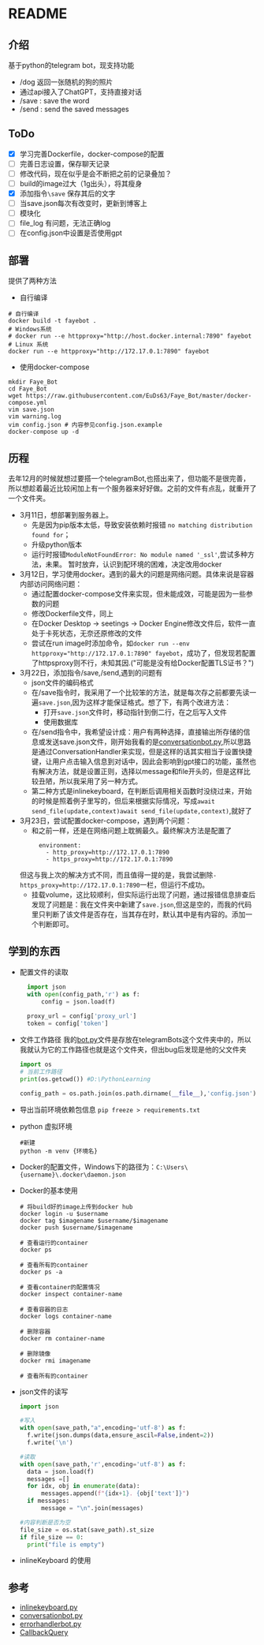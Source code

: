 # README

## 介绍
基于python的telegram bot，现支持功能
- /dog 返回一张随机的狗的照片
- 通过api接入了ChatGPT，支持直接对话
- /save : save the word
- /send : send the saved messages

## ToDo
- [x] 学习完善Dockerfile，docker-compose的配置
- [ ] 完善日志设置，保存聊天记录 
- [ ] 修改代码，现在似乎是会不断把之前的记录叠加？
- [ ] build的image过大（1g出头），将其瘦身
- [x] 添加指令`\save` 保存其后的文字
- [ ] 当save.json每次有改变时，更新到博客上
- [ ] 模块化
- [ ] file_log 有问题，无法正确log
- [ ] 在config.json中设置是否使用gpt

## 部署
提供了两种方法

- 自行编译
```
# 自行编译
docker build -t fayebot .
# Windows系统
# docker run --e httpproxy="http://host.docker.internal:7890" fayebot 
# Linux 系统
docker run --e httpproxy="http://172.17.0.1:7890" fayebot
```

- 使用docker-compose
```
mkdir Faye_Bot
cd Faye_Bot
wget https://raw.githubusercontent.com/EuDs63/Faye_Bot/master/docker-compose.yml
vim save.json
vim warning.log
vim config.json # 内容参见config.json.example
docker-compose up -d
```
## 历程
去年12月的时候就想过要搭一个telegramBot,也搭出来了，但功能不是很完善，所以想趁着最近比较闲加上有一个服务器来好好做。之前的文件有点乱，就重开了一个文件夹。

- 3月11日，想部署到服务器上。
  - 先是因为pip版本太低，导致安装依赖时报错 `no matching distribution found for`；
  - 升级python版本
  - 运行时报错`ModuleNotFoundError: No module named '_ssl'`,尝试多种方法，未果。
  暂时放弃，认识到配环境的困难，决定改用docker
- 3月12日，学习使用docker。遇到的最大的问题是网络问题。具体来说是容器内部访问网络问题：
  - 通过配置docker-compose文件来实现，但未能成效，可能是因为一些参数的问题
  - 修改Dockerfile文件，同上
  - 在Docker Desktop -> seetings -> Docker Engine修改文件后，软件一直处于卡死状态，无奈还原修改的文件
  - 尝试在run image时添加命令，如`docker run --env httpproxy="http://172.17.0.1:7890" fayebot`，成功了，但发现若配置了httpsproxy则不行，未知其因.("可能是没有给Docker配置TLS证书？")
- 3月22日，添加指令/save,/send,遇到的问题有
  - json文件的编码格式
  - 在/save指令时，我采用了一个比较笨的方法，就是每次存之前都要先读一遍`save.json`,因为这样才能保证格式。想了下，有两个改进方法：
    - 打开`save.json`文件时，移动指针到倒二行，在之后写入文件
    - 使用数据库
  - 在/send指令中，我希望设计成：用户有两种选择，直接输出所存储的信息或发送save.json文件，刚开始我看的是[conversationbot.py](https://docs.python-telegram-bot.org/en/stable/examples.conversationbot.html),所以思路是通过ConversationHandler来实现，但是这样的话其实相当于设置快捷键，让用户点击输入信息到对话中，因此会影响到gpt接口的功能，虽然也有解决方法，就是设置正则，选择以message和file开头的，但是这样比较丑陋，所以我采用了另一种方式。
  - 第二种方式是inlinekeyboard，在判断后调用相关函数时没绕过来，开始的时候是照着例子里写的，但后来根据实际情况，写成`await send_file(update,context)await send_file(update,context)`,就好了
- 3月23日，尝试配置docker-compose，遇到两个问题：
  - 和之前一样，还是在网络问题上耽搁最久。最终解决方法是配置了
    ```
      environment:
        - http_proxy=http://172.17.0.1:7890
        - https_proxy=http://172.17.0.1:7890
    ```
  但这与我上次的解决方式不同，而且值得一提的是，我尝试删除`- https_proxy=http://172.17.0.1:7890`一栏，但运行不成功。
  - 挂载volume，这比较顺利，但实际运行出现了问题，通过报错信息排查后发现了问题是：我在文件夹中新建了`save.json`,但这是空的，而我的代码里只判断了该文件是否存在，当其存在时，默认其中是有内容的。添加一个判断即可。




## 学到的东西
- 配置文件的读取
  ```python
    import json
    with open(config_path,'r') as f:
        config = json.load(f)
    
    proxy_url = config['proxy_url'] 
    token = config['token'] 
  ```

- 文件工作路径
  我的[bot.py](bot1.py)文件是存放在telegramBots这个文件夹中的，所以我就认为它的工作路径也就是这个文件夹，但出bug后发现是他的父文件夹
  ```python
  import os
  # 当前工作路径
  print(os.getcwd()) #D:\PythonLearning

  config_path = os.path.join(os.path.dirname(__file__),'config.json')
  ```
- 导出当前环境依赖包信息
  `pip freeze > requirements.txt`

- python 虚拟环境
  ```
  #新建
  python -m venv {环境名}
  ```
- Docker的配置文件，Windows下的路径为：`C:\Users\{username}\.docker\daemon.json`

- Docker的基本使用
  ```docker
  # 将build好的image上传到docker hub
  docker login -u $username
  docker tag $imagename $username/$imagename
  docker push $username/$imagename

  # 查看运行的container
  docker ps
  
  # 查看所有的container
  docker ps -a
  
  # 查看container的配置情况
  docker inspect container-name

  # 查看容器的日志
  docker logs container-name
  
  # 删除容器
  docker rm container-name

  # 删除镜像
  docker rmi imagename

  # 查看所有的container
  ```
- json文件的读写
  ```python
  import json

  #写入
  with open(save_path,"a",encoding='utf-8') as f:
    f.write(json.dumps(data,ensure_ascil=False,indent=2))
    f.write('\n')

  #读取
  with open(save_path,'r',encoding='utf-8') as f:
    data = json.load(f)
    messages =[]
    for idx, obj in enumerate(data):
        messages.append(f"{idx+1}. {obj['text']}")
    if messages:
        message = "\n".join(messages)

  #内容判断是否为空
  file_size = os.stat(save_path).st_size
  if file_size == 0:
    print("file is empty")
  ```
- inlineKeyboard 的使用


## 参考
- [inlinekeyboard.py](https://docs.python-telegram-bot.org/en/stable/examples.inlinekeyboard.html)
- [conversationbot.py](https://docs.python-telegram-bot.org/en/stable/examples.conversationbot.html)
- [errorhandlerbot.py](https://docs.python-telegram-bot.org/en/stable/examples.errorhandlerbot.html)
- [CallbackQuery](https://docs.python-telegram-bot.org/en/stable/telegram.callbackquery.html)
